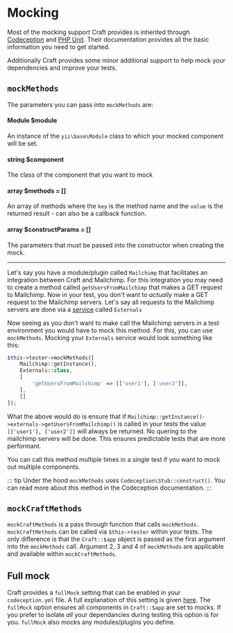 # Mocking
Most of the mocking support Craft provides is inherited through 
[Codeception](https://codeception.com/docs/reference/Mock) and 
[PHP Unit](https://phpunit.de/manual/6.5/en/test-doubles.html).
Their documentation provides all the basic information you need to get started.

Additionally Craft provides some minor additional support to help mock your 
dependencies and improve your tests.

## `mockMethods`
The parameters you can pass into `mockMethods` are: 

#### **Module $module** 
An instance of the `yii\base\Module` class to which your 
mocked component will be set. 
#### **string $component** 
The class of the component that you want to mock
#### **array $methods = []** 
An array of methods where the `key` is the method name
and the `value` is the returned result - can also be a callback function.
#### **array $constructParams = []** 
 The parameters that must be passed into the constructor 
when creating the mock. 

<hr>

Let's say you have a module/plugin called `Mailchimp` that facilitates 
an integration between Craft and Mailchimp. For this integration you may need
to create a method called `getUsersFromMailchimp` that makes a GET request to Mailchimp.
Now in your test, you don't want to *actually* make a GET request to the Mailchimp
servers. Let's say all requests to the Mailchimp servers are done via a
[service](../../extend/services.md)
called `Externals` 

Now seeing as you don't want to make call the Mailchimp servers in a test environment
you would have to mock this method. For this, you can use `mockMethods`. 
Mocking your `Externals` service would look something like this: 

```php
$this->tester->mockMethods([
    Mailchimp::getInstance(),
    Externals::class,
    [
        'getUsersFromMailchimp' => [['user1'], ['user2']],
    ],
    []
]);
```

What the above would do is ensure that if 
`Mailchimp::getInstance()->externals->getUsersFromMailchimp()`
is called in your tests the value `[['user1'], ['user2']]` will always be returned.
No quering to the mailchimp servers will be done. This ensures predictable tests
that are more performant.

You can call this method multiple times in a single test if you want to mock out 
multiple components. 

::: tip
Under the hood `mockMethods` uses `Codeception\Stub::construct()`.  You can read more 
about this method in the Codeception documentation.
:::
## `mockCraftMethods`
`mockCraftMethods` is a pass through function that calls `mockMethods`. 
`mockCraftMethods` can be called via `$this->tester` within your tests. 
The only difference is that the `Craft::$app` object 
is passed as the first argument into the
`mockMethods` call. Argument 2, 3 and 4 of `mockMethods` are applicable and available
within `mockCraftMethods`.

## Full mock
Craft provides a `fullMock` setting that can be enabled in your `codeception.yml` file. 
A full explanation of this setting is given [here](full-mock.md).
The `fullMock` option ensures all components in `Craft::$app` are set to mocks. 
If you prefer to isolate *all* your dependancies during testing
this option is for you. `fullMock` also mocks any modules/plugins you define. 
